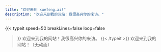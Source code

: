 ```yaml
---
title: "欢迎来到 xuefeng.ai!"
description: "欢迎来到我的网站！我很高兴你的来访。"
---
```

{{< typeit 
  speed=50
  breakLines=false
  loop=false
>}}
欢迎来到我的网站！我很高兴你的来访。 
{{< /typeit >}}
欢迎来到我的网站！（无动画）